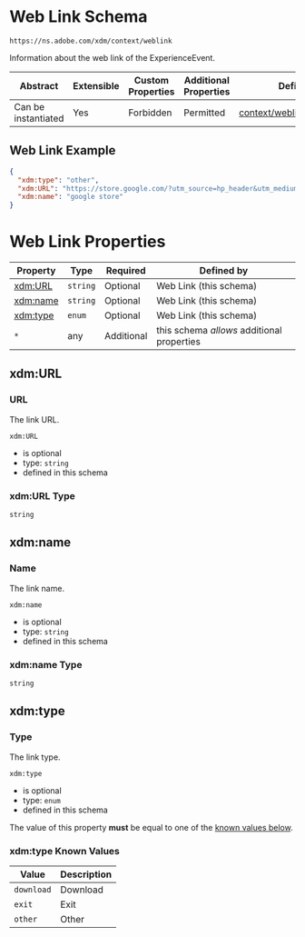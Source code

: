 
# Web Link Schema

```
https://ns.adobe.com/xdm/context/weblink
```

Information about the web link of the ExperienceEvent.

| Abstract | Extensible | Custom Properties | Additional Properties | Defined In |
|----------|------------|-------------------|-----------------------|------------|
| Can be instantiated | Yes | Forbidden | Permitted | [context/weblink.schema.json](context/weblink.schema.json) |

## Web Link Example
```json
{
  "xdm:type": "other",
  "xdm:URL": "https://store.google.com/?utm_source=hp_header&utm_medium=google_oo&utm_campaign=GS100042",
  "xdm:name": "google store"
}
```

# Web Link Properties

| Property | Type | Required | Defined by |
|----------|------|----------|------------|
| [xdm:URL](#xdmURL) | `string` | Optional | Web Link (this schema) |
| [xdm:name](#xdmname) | `string` | Optional | Web Link (this schema) |
| [xdm:type](#xdmtype) | `enum` | Optional | Web Link (this schema) |
| `*` | any | Additional | this schema *allows* additional properties |

## xdm:URL
### URL

The link URL.

`xdm:URL`
* is optional
* type: `string`
* defined in this schema

### xdm:URL Type


`string`






## xdm:name
### Name

The link name.

`xdm:name`
* is optional
* type: `string`
* defined in this schema

### xdm:name Type


`string`






## xdm:type
### Type

The link type.

`xdm:type`
* is optional
* type: `enum`
* defined in this schema

The value of this property **must** be equal to one of the [known values below](#xdm:type-known-values).

### xdm:type Known Values
| Value | Description |
|-------|-------------|
| `download` | Download |
| `exit` | Exit |
| `other` | Other |



